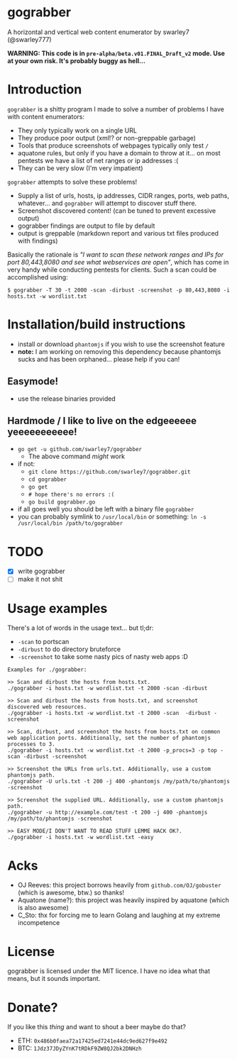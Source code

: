 # gograbber

A horizontal and vertical web content enumerator by swarley7 (@swarley777)

**WARNING: This code is in `pre-alpha/beta.v01.FINAL_Draft_v2` mode. Use at your own risk. It's probably buggy as hell...**

# Introduction

`gograbber` is a shitty program I made to solve a number of problems I have with content enumerators:
 - They only typically work on a single URL
 - They produce poor output (xml!? or non-greppable garbage)
 - Tools that produce screenshots of webpages typically only test `/`
 - aquatone rules, but only if you have a domain to throw at it... on most pentests we have a list of net ranges or ip addresses :(
 - They can be very slow (I'm very impatient)

`gograbber` attempts to solve these problems!
- Supply a list of urls, hosts, ip addresses, CIDR ranges, ports, web paths, whatever... and `gograbber` will attempt to discover stuff there.
- Screenshot discovered content! (can be tuned to prevent excessive output)
- gograbber findings are output to file by default
- output is greppable (markdown report and various txt files produced with findings)

Basically the rationale is *"I want to scan these network ranges and IPs for port 80,443,8080 and see what webservices are open"*, which has come in very handy while conducting pentests for clients. Such a scan could be accomplished using:

`$ gograbber -T 30 -t 2000 -scan -dirbust -screenshot -p 80,443,8080 -i hosts.txt -w wordlist.txt`

# Installation/build instructions

- install or download `phantomjs` if you wish to use the screenshot feature 
- **note:** I am working on removing this dependency because phantomjs sucks and has been orphaned... please help if you can!

## Easymode!

- use the release binaries provided

## Hardmode / I like to live on the edgeeeeee yeeeeeeeeeee!

- `go get -u github.com/swarley7/gograbber`
    - The above command *might* work
- if not:
    - `git clone https://github.com/swarley7/gograbber.git`
    - `cd gograbber`
    - `go get`
    - `# hope there's no errors :(`
    - `go build gograbber.go`
- if all goes well you should be left with a binary file `gograbber`
- you can probably symlink to `/usr/local/bin` or something: `ln -s /usr/local/bin /path/to/gograbber`

# TODO

- [x] write gograbber
- [ ] make it not shit

# Usage examples

There's a lot of words in the usage text... but tl;dr:

- `-scan` to portscan
- `-dirbust` to do directory bruteforce
- `-screenshot` to take some nasty pics of nasty web apps :D

```
Examples for ./gograbber:

>> Scan and dirbust the hosts from hosts.txt.
./gograbber -i hosts.txt -w wordlist.txt -t 2000 -scan -dirbust

>> Scan and dirbust the hosts from hosts.txt, and screenshot discovered web resources.
./gograbber -i hosts.txt -w wordlist.txt -t 2000 -scan  -dirbust -screenshot

>> Scan, dirbust, and screenshot the hosts from hosts.txt on common web application ports. Additionally, set the number of phantomjs processes to 3.
./gograbber -i hosts.txt -w wordlist.txt -t 2000 -p_procs=3 -p top -scan -dirbust -screenshot

>> Screenshot the URLs from urls.txt. Additionally, use a custom phantomjs path.
./gograbber -U urls.txt -t 200 -j 400 -phantomjs /my/path/to/phantomjs -screenshot

>> Screenshot the supplied URL. Additionally, use a custom phantomjs path.
./gograbber -u http://example.com/test -t 200 -j 400 -phantomjs /my/path/to/phantomjs -screenshot

>> EASY MODE/I DON'T WANT TO READ STUFF LEMME HACK OK?.
./gograbber -i hosts.txt -w wordlist.txt -easy
```

# Acks

- OJ Reeves: this project borrows heavily from `github.com/OJ/gobuster` (which is awesome, btw.) so thanks!
- Aquatone (name?): this project was heavily inspired by aquatone (which is also awesome)
- C_Sto: thx for forcing me to learn Golang and laughing at my extreme incompetence

# License

gograbber is licensed under the MIT licence. I have no idea what that means, but it sounds important.

# Donate?

If you like this *thing* and want to shout a beer maybe do that?
- ETH: `0x486b0faea72a17425ed7241e44dc9ed627f9e492`
- BTC: `1Jdz37JDyZYnK7tRDkF9ZW8QJ2bk2DNHzh`
